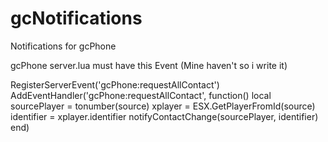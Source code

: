 # gcNotifications
 Notifications for gcPhone
 
 gcPhone server.lua must have this Event (Mine haven't so i write it)
 
 RegisterServerEvent('gcPhone:requestAllContact')
AddEventHandler('gcPhone:requestAllContact', function()
    local sourcePlayer = tonumber(source)
    xplayer = ESX.GetPlayerFromId(source)
    identifier = xplayer.identifier
    notifyContactChange(sourcePlayer, identifier)
end)
